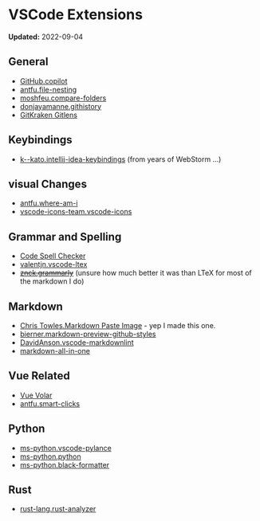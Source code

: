 # VSCode Extensions

**Updated:** 2022-09-04

## General

- [GitHub.copilot](https://marketplace.visualstudio.com/items?itemName=GitHub.copilot)
- [antfu.file-nesting](https://marketplace.visualstudio.com/items?itemName=antfu.file-nesting)
- [moshfeu.compare-folders](https://marketplace.visualstudio.com/items?itemName=moshfeu.compare-folders)
- [donjayamanne.githistory](https://marketplace.visualstudio.com/items?itemName=donjayamanne.githistory)
- [GitKraken Gitlens](https://marketplace.visualstudio.com/items?itemName=eamodio.gitlens)

## Keybindings

- [k--kato.intellij-idea-keybindings](https://marketplace.visualstudio.com/items?itemName=k--kato.intellij-idea-keybindings) (from years of WebStorm ...)

## visual Changes

- [antfu.where-am-i](https://marketplace.visualstudio.com/items?itemName=antfu.where-am-i)
- [vscode-icons-team.vscode-icons](https://marketplace.visualstudio.com/items?itemName=vscode-icons-team.vscode-icons)

## Grammar and Spelling

- [Code Spell Checker](https://marketplace.visualstudio.com/items?itemName=streetsidesoftware.code-spell-checker)
- [valentjn.vscode-ltex](https://marketplace.visualstudio.com/items?itemName=valentjn.vscode-ltex)
- ~~[znck.grammarly](https://marketplace.visualstudio.com/items?itemName=znck.grammarly)~~ (unsure how much better it was than LTeX for most of the markdown I do)

## Markdown

- [Chris Towles.Markdown Paste Image](https://marketplace.visualstudio.com/items?itemName=chris-towles.markdown-paste-image) - yep I made this one. 
- [bierner.markdown-preview-github-styles](https://marketplace.visualstudio.com/items?itemName=bierner.markdown-preview-github-styles)
- [DavidAnson.vscode-markdownlint](https://marketplace.visualstudio.com/items?itemName=DavidAnson.vscode-markdownlint)
- [markdown-all-in-one](https://marketplace.visualstudio.com/items?itemName=yzhang.markdown-all-in-one)

## Vue Related

- [Vue Volar](https://marketplace.visualstudio.com/items?itemName=Vue.volar)
- [antfu.smart-clicks](https://marketplace.visualstudio.com/items?itemName=antfu.smart-clicks)

## Python

- [ms-python.vscode-pylance](https://marketplace.visualstudio.com/items?itemName=ms-python.vscode-pylance)
- [ms-python.python](https://marketplace.visualstudio.com/items?itemName=ms-python.python)
- [ms-python.black-formatter](https://marketplace.visualstudio.com/items?itemName=ms-python.black-formatter)

## Rust

- [rust-lang.rust-analyzer](https://marketplace.visualstudio.com/items?itemName=rust-lang.rust-analyzer)
